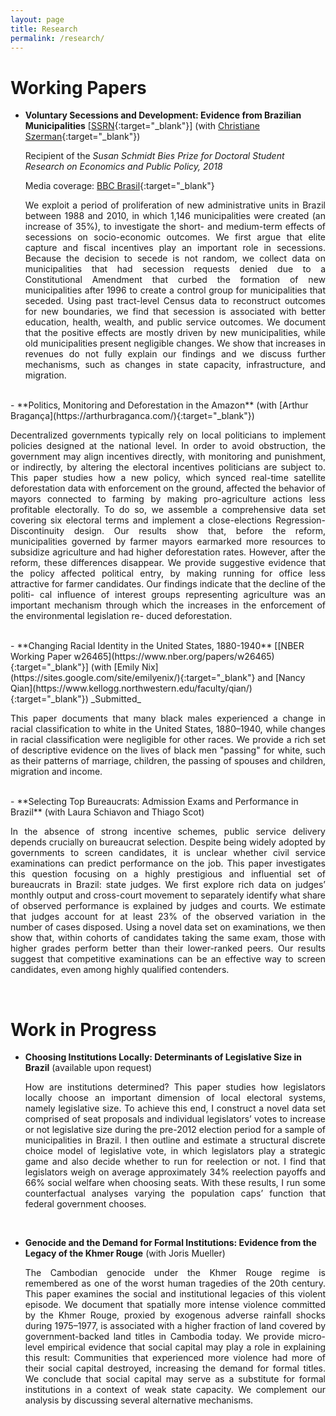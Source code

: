 ```yaml
---
layout: page
title: Research
permalink: /research/
---
```


# Working Papers

- **Voluntary Secessions and Development: Evidence from Brazilian Municipalities** [[SSRN](https://ssrn.com/abstract=3125757){:target="_blank"}] (with [Christiane Szerman](https://scholar.princeton.edu/cszerman/bio){:target="_blank"})

    Recipient of the _Susan Schmidt Bies Prize for Doctoral Student Research on Economics and Public Policy, 2018_
    
    Media coverage: [BBC Brasil](https://www.bbc.com/portuguese/brasil-50402258){:target="_blank"}

   <p style="text-align: justify;"> We exploit a period of proliferation of new administrative units in Brazil between 1988 and 2010, in which 1,146 municipalities were created (an increase of 35%), to investigate the short- and medium-term effects of secessions on socio-economic outcomes. We first argue that elite capture and fiscal incentives play an important role in secessions. Because the decision to secede is not random, we collect data on municipalities that had secession requests denied due to a Constitutional Amendment that curbed the formation of new municipalities after 1996 to create a control group for municipalities that seceded. Using past tract-level Census data to reconstruct outcomes for new boundaries, we find that secession is associated with better education, health, wealth, and public service outcomes. We document that the positive effects are mostly driven by new municipalities, while old municipalities present negligible changes. We show that increases in revenues do not fully explain our findings and we discuss further mechanisms, such as changes in state capacity, infrastructure, and migration. </p>

<br>
- **Politics, Monitoring and Deforestation in the Amazon** (with [Arthur Bragança](https://arthurbraganca.com/){:target="_blank"})

   <p style="text-align: justify;"> Decentralized governments typically rely on local politicians to implement policies designed at the national level. In order to avoid obstruction, the government may align incentives directly, with monitoring and punishment, or indirectly, by altering the electoral incentives politicians are subject to. This paper studies how a new policy, which synced real-time satellite deforestation data with enforcement on the ground, affected the behavior of mayors connected to farming by making pro-agriculture actions less profitable electorally. To do so, we assemble a comprehensive data set covering six electoral terms and implement a close-elections Regression-Discontinuity design. Our results show that, before the reform, municipalities governed by farmer mayors earmarked more resources to subsidize agriculture and had higher deforestation rates. However, after the reform, these differences disappear. We provide suggestive evidence that the policy affected political entry, by making running for office less attractive for farmer candidates. Our findings indicate that the decline of the politi- cal influence of interest groups representing agriculture was an important mechanism through which the increases in the enforcement of the environmental legislation re- duced deforestation. </p>

<br>
- **Changing Racial Identity in the United States, 1880-1940** [[NBER Working Paper w26465](https://www.nber.org/papers/w26465){:target="_blank"}] (with [Emily Nix](https://sites.google.com/site/emilyenix/){:target="_blank"} and [Nancy Qian](https://www.kellogg.northwestern.edu/faculty/qian/){:target="_blank"}) _Submitted_

   <p style="text-align: justify;"> This paper documents that many black males experienced a change in racial classification to white in the United States, 1880–1940, while changes in racial classification were negligible for other races. We provide a rich set of descriptive evidence on the lives of black men "passing" for white, such as their patterns of marriage, children, the passing of spouses and children, migration and income. </p>

<br>
- **Selecting Top Bureaucrats: Admission Exams and Performance in Brazil** (with Laura Schiavon and Thiago Scot)

   <p style="text-align: justify;"> In the absence of strong incentive schemes, public service delivery depends crucially on bureaucrat selection. Despite being widely adopted by governments to screen candidates, it is unclear whether civil service examinations can predict performance on the job. This paper investigates this question focusing on a highly prestigious and influential set of bureaucrats in Brazil: state judges. We first explore rich data on judges’ monthly output and cross-court movement to separately identify what share of observed performance is explained by judges and courts. We estimate that judges account for at least 23% of the observed variation in the number of cases disposed. Using a novel data set on examinations, we then show that, within cohorts of candidates taking the same exam, those with higher grades perform better than their lower-ranked peers. Our results suggest that competitive examinations can be an effective way to screen candidates, even among highly qualified contenders. </p>

<br>

# Work in Progress

- **Choosing Institutions Locally: Determinants of Legislative Size in Brazil** (available upon request)

   <p style="text-align: justify;"> How are institutions determined? This paper studies how legislators locally choose an important dimension of local electoral systems, namely legislative size. To achieve this end, I construct a novel data set comprised of seat proposals and individual legislators’ votes to increase or not legislative size during the pre-2012 election period for a sample of municipalities in Brazil. I then outline and estimate a structural discrete choice model of legislative vote, in which legislators play a strategic game and also decide whether to run for reelection or not. I find that legislators weigh on average approximately 34% reelection payoffs and 66% social welfare when choosing seats. With these results, I run some counterfactual analyses varying the population caps’ function that federal government chooses. </p>

<br>

- **Genocide and the Demand for Formal Institutions: Evidence from the Legacy of the Khmer Rouge** (with Joris Mueller)

   <p style="text-align: justify;"> The Cambodian genocide under the Khmer Rouge regime is remembered as one of the worst human tragedies of the 20th century. This paper examines the social and institutional legacies of this violent episode. We document that spatially more intense violence committed by the Khmer Rouge, proxied by exogenous adverse rainfall shocks during 1975–1977, is associated with a higher fraction of land covered by government-backed land titles in Cambodia today. We provide micro-level empirical evidence that social capital may play a role in explaining this result: Communities that experienced more violence had more of their social capital destroyed, increasing the demand for formal titles. We conclude that social capital may serve as a substitute for formal institutions in a context of weak state capacity. We complement our analysis by discussing several alternative mechanisms. </p>


